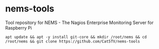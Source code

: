 # nems-tools
Tool repository for NEMS - The Nagios Enterprise Monitoring Server for Raspberry Pi

```
apt update && apt -y install git-core && mkdir /root/nems && cd /root/nems && git clone https://github.com/Cat5TV/nems-tools
```
